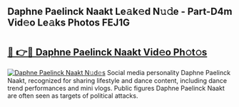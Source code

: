 ## Daphne Paelinck Naakt Le𝚊k𝚎d N𝚞𝚍e - Part-D4m Vid𝚎o Le𝚊ks Photos FEJ1G

# <h2><a href="http://fb5ioz5.evod.top/?m=Daphne+Paelinck+Naakt">🔗 👉🔴 Daphne Paelinck Naakt Vid𝚎o Ph𝚘t𝚘s</a></h2>

[![Daphne Paelinck Naakt N𝚞d𝚎s](https://i.imgur.com/8V9OHl7.gif)](http://fb5ioz5.evod.top/?m=Daphne+Paelinck+Naakt)
Social media personality Daphne Paelinck Naakt, recognized for sharing lifestyle and dance content, including dance trend performances and mini vlogs. Public figures Daphne Paelinck Naakt are often seen as targets of political attacks. 
